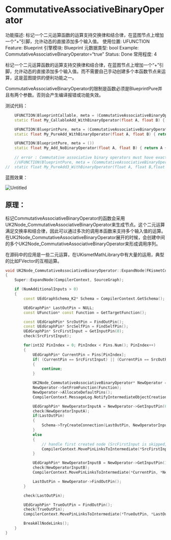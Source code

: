 # CommutativeAssociativeBinaryOperator

功能描述: 标记一个二元运算函数的运算支持交换律和结合律，在蓝图节点上增加一个“+”引脚，允许动态的直接添加多个输入值。
使用位置: UFUNCTION
Feature: Blueprint
引擎模块: Blueprint
元数据类型: bool
Example: CommutativeAssociativeBinaryOperator=“true”
Status: Done
常用程度: 4

标记一个二元运算函数的运算支持交换律和结合律，在蓝图节点上增加一个“+”引脚，允许动态的直接添加多个输入值。而不需要自己手动创建多个本函数节点来运算，这是蓝图提供的便利功能之一。

CommutativeAssociativeBinaryOperator的限制是函数必须是BlueprintPure并且有两个参数。否则会产生编译报错或功能失效。

测试代码：

```cpp
	UFUNCTION(BlueprintCallable, meta = (CommutativeAssociativeBinaryOperator))
	static float My_CallableAdd_WithBinaryOperator(float A, float B) { return A + B; }

	UFUNCTION(BlueprintPure, meta = (CommutativeAssociativeBinaryOperator))
	static float My_PureAdd_WithBinaryOperator(float A, float B) { return A + B; }

	UFUNCTION(BlueprintPure, meta = ())
	static float My_Add_NoBinaryOperator(float A, float B) { return A + B; }
	
	// error : Commutative associative binary operators must have exactly 2 parameters of the same type and a return value.
	//UFUNCTION(BlueprintPure, meta = (CommutativeAssociativeBinaryOperator))
//	static float My_PureAdd3_WithBinaryOperator(float A, float B,float C) { return A + B+C; }
```

蓝图效果：

![Untitled](CommutativeAssociativeBinaryOperator/Untitled.png)

## 原理：

标记CommutativeAssociativeBinaryOperator的函数会采用UK2Node_CommutativeAssociativeBinaryOperator来生成节点。这个二元运算满足交换率和结合律，因此可以通过多次的调用本函数来支持多个输入值的运算。在UK2Node_CommutativeAssociativeBinaryOperator展开的时候，会创建中间的多个UK2Node_CommutativeAssociativeBinaryOperator来形成调用序列。

在源码中的应用是一些二元运算，在UKismetMathLibrary中有大量的运用，典型的比如FVector的互相运算。

```cpp
void UK2Node_CommutativeAssociativeBinaryOperator::ExpandNode(FKismetCompilerContext& CompilerContext, UEdGraph* SourceGraph)
{
	Super::ExpandNode(CompilerContext, SourceGraph);

	if (NumAdditionalInputs > 0)
	{
		const UEdGraphSchema_K2* Schema = CompilerContext.GetSchema();

		UEdGraphPin* LastOutPin = NULL;
		const UFunction* const Function = GetTargetFunction();

		const UEdGraphPin* SrcOutPin = FindOutPin();
		const UEdGraphPin* SrcSelfPin = FindSelfPin();
		UEdGraphPin* SrcFirstInput = GetInputPin(0);
		check(SrcFirstInput);

		for(int32 PinIndex = 0; PinIndex < Pins.Num(); PinIndex++)
		{
			UEdGraphPin* CurrentPin = Pins[PinIndex];
			if( (CurrentPin == SrcFirstInput) || (CurrentPin == SrcOutPin) || (SrcSelfPin == CurrentPin) )
			{
				continue;
			}

			UK2Node_CommutativeAssociativeBinaryOperator* NewOperator = SourceGraph->CreateIntermediateNode<UK2Node_CommutativeAssociativeBinaryOperator>();
			NewOperator->SetFromFunction(Function);
			NewOperator->AllocateDefaultPins();
			CompilerContext.MessageLog.NotifyIntermediateObjectCreation(NewOperator, this);

			UEdGraphPin* NewOperatorInputA = NewOperator->GetInputPin(0);
			check(NewOperatorInputA);
			if(LastOutPin)
			{
				Schema->TryCreateConnection(LastOutPin, NewOperatorInputA);
			}
			else
			{
				// handle first created node (SrcFirstInput is skipped, and has no own node).
				CompilerContext.MovePinLinksToIntermediate(*SrcFirstInput, *NewOperatorInputA);
			}

			UEdGraphPin* NewOperatorInputB = NewOperator->GetInputPin(1);
			check(NewOperatorInputB);
			CompilerContext.MovePinLinksToIntermediate(*CurrentPin, *NewOperatorInputB);

			LastOutPin = NewOperator->FindOutPin();
		}

		check(LastOutPin);

		UEdGraphPin* TrueOutPin = FindOutPin();
		check(TrueOutPin);
		CompilerContext.MovePinLinksToIntermediate(*TrueOutPin, *LastOutPin);

		BreakAllNodeLinks();
	}
}

```